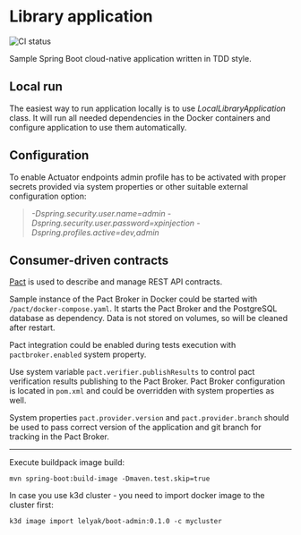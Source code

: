 # Library application

![CI status](https://github.com/xpinjection/test-driven-spring-boot/actions/workflows/maven.yml/badge.svg)

Sample Spring Boot cloud-native application written in TDD style.

## Local run

The easiest way to run application locally is to use _LocalLibraryApplication_ class. It will run all needed dependencies in the Docker containers and configure application to use them automatically.

## Configuration

To enable Actuator endpoints admin profile has to be activated with proper secrets provided via system properties or other suitable external configuration option:

> _-Dspring.security.user.name=admin -Dspring.security.user.password=xpinjection -Dspring.profiles.active=dev,admin_

## Consumer-driven contracts

[Pact](https://docs.pact.io/) is used to describe and manage REST API contracts.

Sample instance of the Pact Broker in Docker could be started with `/pact/docker-compose.yaml`. It starts the Pact Broker and the PostgreSQL database as dependency. Data is not stored on volumes, so will be cleaned after restart.

Pact integration could be enabled during tests execution with `pactbroker.enabled` system property.

Use system variable `pact.verifier.publishResults` to control pact verification results publishing to the Pact Broker. Pact Broker configuration is located in `pom.xml` and could be overridden with system properties as well.

System properties `pact.provider.version` and `pact.provider.branch` should be used to pass correct version of the application and git branch for tracking in the Pact Broker.

---

Execute buildpack image build:

    mvn spring-boot:build-image -Dmaven.test.skip=true

In case you use k3d cluster - you need to import docker image to the cluster first:

    k3d image import lelyak/boot-admin:0.1.0 -c mycluster
